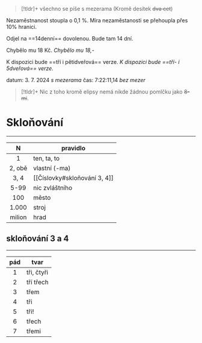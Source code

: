 > [!tldr]+
> všechno se píše s mezerama (Kromě desítek ~~dva cet~~)

Nezaměstnanost stoupla o 0,1 %.
Míra nezaměstanosti se přehoupla přes 10% hranici.

Odjel na ==14denní== dovolenou.
Bude tam 14 dní.

Chybělo mu 18 Kč.
_Chybělo mu 18,-_

K dispozici bude ==tří i pětidveřová== verze.
_K dispozici bude ==tří- i 5dveřová== verze._

datum: 3. 7. 2024 _s mezerama_
čas: 7:22:11,14 _bez mezer_

> [!tldr]+
> Nic z toho kromě elipsy nemá nikde žádnou pomlčku jako ~~8-mi~~.

# Skloňování
---

|   N    | pravidlo                     |
|:------:| ---------------------------- |
|   1    | ten, ta, to                  |
| 2, obě | vlastní (-ma)                |
|  3, 4  | [[Číslovky#skloňování 3, 4]] |
|  5-99  | nic zvláštního               |
|  100   | město                        |
| 1.000  | stroj                        |
| milion | hrad                         |

## skloňování 3 a 4
---

| pád | tvar       |
|:---:| ---------- |
|  1  | tři, čtyři |
|  2  | tří třech  |
|  3  | třem       |
|  4  | tři        |
|  5  | tři!       |
|  6  | třech      |
|  7  | třemi      |